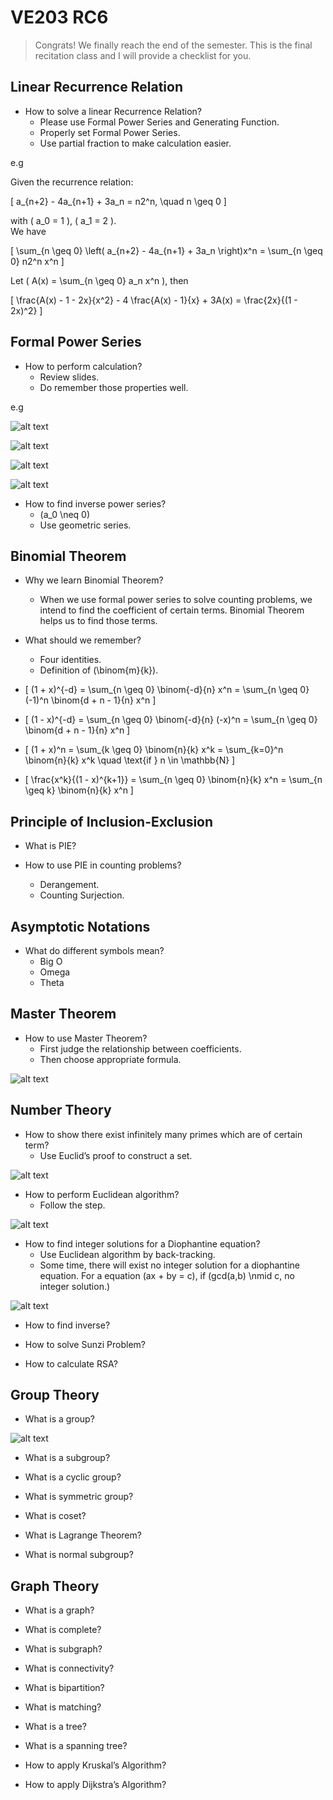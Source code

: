# VE203 RC6

> Congrats! We finally reach the end of the semester. This is the final recitation class and I will provide a checklist for you.

## Linear Recurrence Relation

- How to solve a linear Recurrence Relation?
    - Please use Formal Power Series and Generating Function.
    - Properly set Formal Power Series.
    - Use partial fraction to make calculation easier.

e.g

Given the recurrence relation:  

\[
a_{n+2} - 4a_{n+1} + 3a_n = n2^n, \quad n \geq 0
\]

with \( a_0 = 1 \), \( a_1 = 2 \).  
We have  

\[
\sum_{n \geq 0} \left( a_{n+2} - 4a_{n+1} + 3a_n \right)x^n = \sum_{n \geq 0} n2^n x^n
\]

Let \( A(x) = \sum_{n \geq 0} a_n x^n \), then  

\[
\frac{A(x) - 1 - 2x}{x^2} - 4 \frac{A(x) - 1}{x} + 3A(x) = \frac{2x}{(1 - 2x)^2}
\]


## Formal Power Series

- How to perform calculation?
    - Review slides.
    - Do remember those properties well.

e.g

![alt text](fps_add.png)

![alt text](fps_multi.png)

![alt text](fps_comp.png)

![alt text](fps_deri.png)

- How to find inverse power series?
    - \(a_0 \neq 0\)
    - Use geometric series. 

## Binomial Theorem

- Why we learn Binomial Theorem?
    - When we use formal power series to solve counting problems, we intend to find the coefficient of certain terms. Binomial Theorem helps us to find those terms.

- What should we remember?
    - Four identities.
    - Definition of \(\binom{m}{k}\).

- \[
(1 + x)^{-d} = \sum_{n \geq 0} \binom{-d}{n} x^n = \sum_{n \geq 0} (-1)^n \binom{d + n - 1}{n} x^n
\]

- \[
(1 - x)^{-d} = \sum_{n \geq 0} \binom{-d}{n} (-x)^n = \sum_{n \geq 0} \binom{d + n - 1}{n} x^n
\]

- \[
(1 + x)^n = \sum_{k \geq 0} \binom{n}{k} x^k = \sum_{k=0}^n \binom{n}{k} x^k \quad \text{if } n \in \mathbb{N}
\]

- \[
\frac{x^k}{(1 - x)^{k+1}} = \sum_{n \geq 0} \binom{n}{k} x^n = \sum_{n \geq k} \binom{n}{k} x^n
\]

## Principle of Inclusion-Exclusion

- What is PIE?

- How to use PIE in counting problems?
    - Derangement.
    - Counting Surjection.

## Asymptotic Notations

- What do different symbols mean?
    - Big O
    - Omega
    - Theta

## Master Theorem

- How to use Master Theorem?
    - First judge the relationship between coefficients. 
    - Then choose appropriate formula.

![alt text](mas_thm.png)

## Number Theory

- How to show there exist infinitely many primes which are of certain term?
    - Use Euclid’s proof to construct a set.

![alt text](proof_euclid.png)

- How to perform Euclidean algorithm?
    - Follow the step.

![alt text](eucl_algo.png)

- How to find integer solutions for a Diophantine equation?
    - Use Euclidean algorithm by back-tracking.
    - Some time, there will exist no integer solution for a diophantine equation. For a equation \(ax + by = c\), if \(gcd(a,b) \nmid c, no integer solution.\)

![alt text](diop_equ.png)

- How to find inverse?

- How to solve Sunzi Problem?

- How to calculate RSA?

## Group Theory

- What is a group?

![alt text](group.png)

- What is a subgroup?

- What is a cyclic group?

- What is symmetric group?

- What is coset?

- What is Lagrange Theorem?

- What is normal subgroup?

## Graph Theory

- What is a graph?

- What is complete?

- What is subgraph?

- What is connectivity?

- What is bipartition?

- What is matching?

- What is a tree?

- What is a spanning tree?

- How to apply Kruskal’s Algorithm?

- How to apply Dijkstra’s Algorithm?